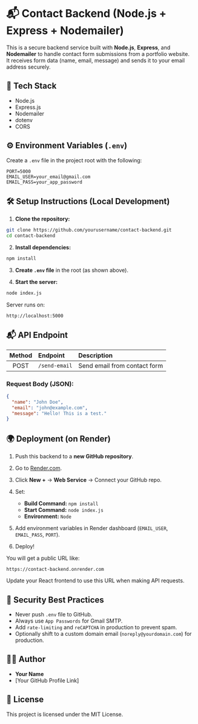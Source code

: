 # 📬 Contact Backend (Node.js + Express + Nodemailer)

This is a secure backend service built with **Node.js**, **Express**, and **Nodemailer** to handle contact form submissions from a portfolio website.  
It receives form data (name, email, message) and sends it to your email address securely.

## 🚀 Tech Stack
- Node.js
- Express.js
- Nodemailer
- dotenv
- CORS

## ⚙️ Environment Variables (`.env`)
Create a `.env` file in the project root with the following:
```env
PORT=5000
EMAIL_USER=your_email@gmail.com
EMAIL_PASS=your_app_password
```

## 🛠 Setup Instructions (Local Development)
1. **Clone the repository:**
```bash
git clone https://github.com/yourusername/contact-backend.git
cd contact-backend
```

2. **Install dependencies:**
```bash
npm install
```

3. **Create `.env` file** in the root (as shown above).

4. **Start the server:**
```bash
node index.js
```

Server runs on:  
```
http://localhost:5000
```

## 📬 API Endpoint

| Method | Endpoint            | Description               |
|:------:|:--------------------|:---------------------------|
| POST   | `/send-email`        | Send email from contact form |

### Request Body (JSON):
```json
{
  "name": "John Doe",
  "email": "john@example.com",
  "message": "Hello! This is a test."
}
```

## 🌍 Deployment (on Render)
1. Push this backend to a **new GitHub repository**.
2. Go to [Render.com](https://render.com).
3. Click **New +** → **Web Service** → Connect your GitHub repo.
4. Set:
   - **Build Command:** `npm install`
   - **Start Command:** `node index.js`
   - **Environment:** `Node`
5. Add environment variables in Render dashboard (`EMAIL_USER`, `EMAIL_PASS`, `PORT`).

6. Deploy!

You will get a public URL like:
```text
https://contact-backend.onrender.com
```

Update your React frontend to use this URL when making API requests.

## 🔐 Security Best Practices
- Never push `.env` file to GitHub.
- Always use `App Passwords` for Gmail SMTP.
- Add `rate-limiting` and `reCAPTCHA` in production to prevent spam.
- Optionally shift to a custom domain email (`noreply@yourdomain.com`) for production.

## 👨‍💻 Author
- **Your Name**
- [Your GitHub Profile Link]

## 📜 License
This project is licensed under the MIT License.